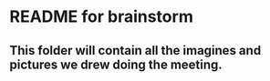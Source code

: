 # README for brainstorm

## This folder will contain all the imagines and pictures we drew doing the meeting.
